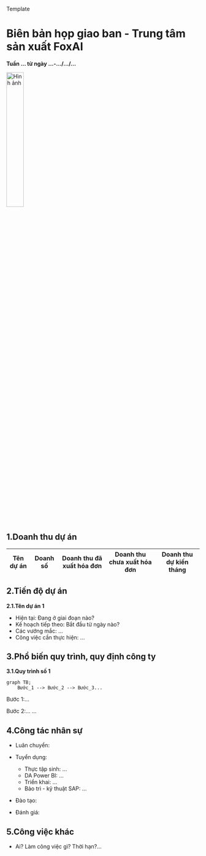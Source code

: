 Template
# Biên bản họp giao ban - Trung tâm sản xuất FoxAI
**Tuần ... từ ngày ...-.../.../...**

<img src="https://fox.ai.vn/wp-content/uploads/2024/07/Logo_Original-1.png" alt="Hình ảnh" width="30%" />

## 1.Doanh thu dự án
|Tên dự án|Doanh số|Doanh thu đã xuất hóa đơn|Doanh thu chưa xuất hóa đơn|Doanh thu dự kiến tháng|
|---|---|---|---|---|

## 2.Tiến độ dự án
**2.1.Tên dự án 1**
- Hiện tại: Đang ở giai đoạn nào? 
- Kế hoạch tiếp theo: Bắt đầu từ ngày nào?
- Các vướng mắc: ...
- Công việc cần thực hiện: ...

## 3.Phổ biến quy trình, quy định công ty
**3.1.Quy trình số 1**

```mermaid
graph TB;
    Bước_1 --> Bước_2 --> Bước_3...
```
Bước 1:...

Bước 2:...
...

## 4.Công tác nhân sự
- Luân chuyển:
- Tuyển dụng:
  - Thực tập sinh: ...
  - DA Power BI: ...
  - Triển khai: ...
  - Bảo trì - kỹ thuật SAP: ...
- Đào tạo:

- Đánh giá:

## 5.Công việc khác

- Ai? Làm công việc gì? Thời hạn?...
